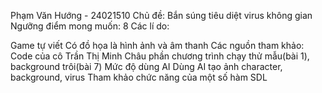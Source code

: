 Phạm Văn Hướng - 24021510 Chủ đề: Bắn súng tiêu diệt virus không gian Ngưỡng điểm mong muốn: 8 Các lí do:

Game tự viết
Có đồ họa là hình ảnh và âm thanh Các nguồn tham khảo:
Code của cô Trần Thị Minh Châu phần chương trình chạy thử mẫu(bài 1), background trôi(bài 7) 
Mức độ dùng AI
Dùng AI tạo ảnh character, background, virus
Tham khảo chức năng của một số hàm SDL
